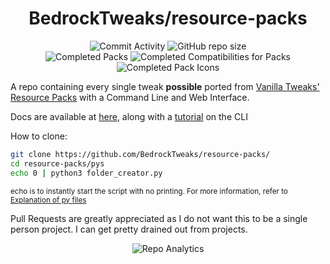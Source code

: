 <div align="center">

# BedrockTweaks/resource-packs

![Commit Activity](https://img.shields.io/github/commit-activity/w/BedrockTweaks/resource-packs?style=for-the-badge&label=Commits&color=purple)
![GitHub repo size](https://img.shields.io/github/repo-size/BedrockTweaks/resource-packs?style=for-the-badge&label=Size&color=pink)
<br>
![Completed Packs](https://img.shields.io/badge/Packs-374%2F381-blue?style=for-the-badge&color=blue)
![Completed Compatibilities for Packs](https://img.shields.io/badge/Compatibilities-23%2F33-cyan?style=for-the-badge&color=cyan)
![Completed Pack Icons](https://img.shields.io/badge/Pack%20Icons-361%2F381-green?style=for-the-badge&color=green)

</div>
<div align="left">

A repo containing every single tweak **possible** ported from <a href="https://vanillatweaks.net/picker/resource-packs">Vanilla Tweaks' Resource Packs</a> with a Command Line and Web Interface.

Docs are available at [here](https://github.com/BedrockTweaks/resource-packs/blob/main/docs/docs.md), along with a [tutorial](https://github.com/BedrockTweaks/resource-packs/blob/main/docs/Tutorial.md) on the CLI 

How to clone:

```bash
git clone https://github.com/BedrockTweaks/resource-packs/
cd resource-packs/pys
echo 0 | python3 folder_creator.py
```
<sub>echo is to instantly start the script with no printing. For more information, refer to [Explanation of py files](https://github.com/NSPC911/resource-packs/blob/main/docs/Explanation%20of%20py%20files.md)</sub>

Pull Requests are greatly appreciated as I do not want this to be a single person project. I can get pretty drained out from projects.
</div>
<div align=center>

![Repo Analytics](https://repobeats.axiom.co/api/embed/10e365135c3e52c23d522622b87dee249a676978.svg)

</div>